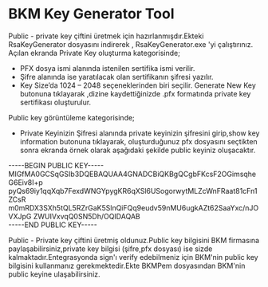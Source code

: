 # BKM Key Generator Tool
Public - private key çiftini üretmek için hazırlanmışdır.Ekteki RsaKeyGenerator dosyasını indirerek , RsaKeyGenerator.exe 'yi çalıştırınız.<br>
Açılan ekranda Private Key oluşturma kategorisinde;  <br>
- PFX dosya ismi alanında istenilen sertifika ismi verilir.
- Şifre alanında ise yaratılacak olan sertifikanın şifresi yazılır.
- Key Size’da 1024 – 2048 seçeneklerinden biri seçilir.
Generate New Key butonuna tıklayarak ,dizine kaydettiğinizde .pfx formatında private key sertifikası oluşturulur. 

Public key görüntüleme kategorisinde;
- Private Keyinizin Şifresi alanında private keyinizin şifresini girip,show key information butonuna tıklayarak, oluşturduğunuz pfx dosyasını seçtikten sonra ekranda örnek olarak aşağıdaki şekilde public keyiniz oluşacaktır.

-----BEGIN PUBLIC KEY----- <br>
MIGfMA0GCSqGSIb3DQEBAQUAA4GNADCBiQKBgQCgbFKcsF2OGimsqheG6Eiv8I+p
pyQs69iy1qqXqb7FexdWNGYpygKR6qXSl6USogorwytMLZcWnFRaat81cFn1ZCsR
m0mRDX3SXh5tQL5RZrGaK5SlnQiFQq9eudv59nMU6ugkAZt62SaaYxc/nJOVXJpG
ZWUIVxvqQ0SN5Dh/OQIDAQAB <br>
-----END PUBLIC KEY-----

Public - Private key çiftini üretmiş oldunuz.Public key bilgisini BKM firmasına paylaşabilirsiniz,private key bilgisi (şifre,pfx dosyası) ise sizde kalmaktadır.Entegrasyonda sign'ı verify edebilmeniz için BKM'nin public key bilgisini kullanmanız gerekmektedir.Ekte BKMPem dosyasından BKM'nin public keyine ulaşabilirsiniz.
